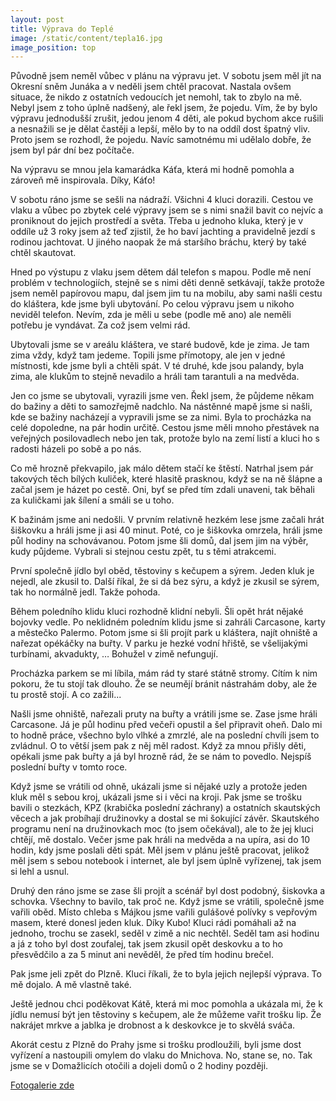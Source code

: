 ```yaml
---
layout: post
title: Výprava do Teplé
image: /static/content/tepla16.jpg
image_position: top
---
```


Původně jsem neměl vůbec v plánu na výpravu jet. V sobotu jsem měl jít na Okresní sněm Junáka a v neděli jsem chtěl pracovat. Nastala ovšem situace, že nikdo z ostatních vedoucích jet nemohl, tak to zbylo na mě. Nebyl jsem z toho úplně nadšený, ale řekl jsem, že pojedu. Vím, že by bylo výpravu jednodušší zrušit, jedou jenom 4 děti, ale pokud bychom akce rušili a nesnažili se je dělat častěji a lepší, mělo by to na oddíl dost špatný vliv. Proto jsem se rozhodl, že pojedu. Navíc samotnému mi udělalo dobře, že jsem byl pár dní bez počítače.

Na výpravu se mnou jela kamarádka Káťa, která mi hodně pomohla a zároveň mě inspirovala. Díky, Káťo!

V sobotu ráno jsme se sešli na nádraží. Všichni 4 kluci dorazili. Cestou ve vlaku a vůbec po zbytek celé výpravy jsem se s nimi snažil bavit co nejvíc a proniknout do jejich prostředí a světa. Třeba u jednoho kluka, který je v oddíle už 3 roky jsem až teď zjistil, že ho baví jachting a pravidelně jezdí s rodinou jachtovat. U jiného naopak že má staršího bráchu, který by také chtěl skautovat.

Hned po výstupu z vlaku jsem dětem dál telefon s mapou. Podle mě není problém v technologiích, stejně se s nimi děti denně setkávají, takže protože jsem neměl papírovou mapu, dal jsem jim tu na mobilu, aby sami našli cestu do kláštera, kde jsme byli ubytování. Po celou výpravu jsem u nikoho neviděl telefon. Nevím, zda je měli u sebe (podle mě ano) ale neměli potřebu je vyndávat. Za což jsem velmi rád.

Ubytovali jsme se v areálu kláštera, ve staré budově, kde je zima. Je tam zima vždy, když tam jedeme. Topili jsme přímotopy, ale jen v jedné místnosti, kde jsme byli a chtěli spát. V té druhé, kde jsou palandy, byla zima, ale klukům to stejně nevadilo a hráli tam tarantuli a na medvěda.

Jen co jsme se ubytovali, vyrazili jsme ven. Řekl jsem, že půjdeme někam do bažiny a děti to samozřejmě nadchlo. Na nástěnné mapě jsme si našli, kde se bažiny nacházejí a vypravili jsme se za nimi. Byla to procházka na celé dopoledne, na pár hodin určitě. Cestou jsme měli mnoho přestávek na veřejných posilovadlech nebo jen tak, protože bylo na zemí listí a kluci ho s radosti házeli po sobě a po nás.

Co mě hrozně překvapilo, jak málo dětem stačí ke štěstí. Natrhal jsem pár takových těch bílých kuliček, které hlasitě prasknou, když se na ně šlápne a začal jsem je házet po cestě. Oni, byť se před tím zdali unaveni, tak běhali za kuličkami jak šílení a smáli se u toho.

K bažinám jsme ani nedošli. V prvním relativně hezkém lese jsme začali hrát šiškovku a hráli jsme ji asi 40 minut. Poté, co je šiškovka omrzela, hráli jsme půl hodiny na schovávanou. Potom jsme šli domů, dal jsem jim na výběr, kudy půjdeme. Vybrali si stejnou cestu zpět, tu s těmi atrakcemi.

První společně jídlo byl oběd, těstoviny s kečupem a sýrem. Jeden kluk je nejedl, ale zkusil to. Další říkal, že si dá bez sýru, a když je zkusil se sýrem, tak ho normálně jedl. Takže pohoda.

Během poledního klidu kluci rozhodně klidní nebyli. Šli opět hrát nějaké bojovky vedle. Po neklidném poledním klidu jsme si zahráli Carcasone, karty a městečko Palermo. Potom jsme si šli projít park u kláštera, najít ohniště a nařezat opékáčky na buřty. V parku je hezké vodní hřiště, se všelijakými turbínami, akvadukty, … Bohužel v zimě nefungují.

Procházka parkem se mi líbila, mám rád ty staré státně stromy. Cítím k nim pokoru, že tu stojí tak dlouho. Že se neumějí bránit nástrahám doby, ale že tu prostě stojí. A co zažili...

Našli jsme ohniště, nařezali pruty na buřty a vrátili jsme se. Zase jsme hráli Carcasone. Já je půl hodinu před večeři opustil a šel připravit oheň. Dalo mi to hodně práce, všechno bylo vlhké a zmrzlé, ale na poslední chvíli jsem to zvládnul. O to větší jsem pak z něj měl radost. Když za mnou přišly děti, opékali jsme pak buřty a já byl hrozně rád, že se nám to povedlo. Nejspíš poslední buřty v tomto roce.

Když jsme se vrátili od ohně, ukázali jsme si nějaké uzly a protože jeden kluk měl s sebou kroj, ukázali jsme si i věci na kroji. Pak jsme se trošku bavili o stezkách, KPZ (krabička poslední záchrany) a ostatních skautských věcech a jak probíhají družinovky a dostal se mi šokující závěr. Skautského programu není na družinovkach moc (to jsem očekával), ale to že jej kluci chtějí, mě dostalo. Večer jsme pak hráli na medvěda a na upíra, asi do 10 hodin, kdy jsme poslali děti spát. Měl jsem v plánu ještě pracovat, jelikož měl jsem s sebou notebook i internet, ale byl jsem úplně vyřízenej, tak jsem si lehl a usnul.

Druhý den ráno jsme se zase šli projít a scénář byl dost podobný, šiskovka a schovka. Všechny to bavilo, tak proč ne. Když jsme se vrátili, společně jsme vařili oběd. Místo chleba s Májkou jsme vařili gulášové polívky s vepřovým masem, které donesl jeden kluk. Díky Kubo! Kluci rádi pomáhali až na jednoho, trochu se zasekl, seděl v zimě a nic nechtěl. Seděl tam asi hodinu a já z toho byl dost zoufalej, tak jsem zkusil opět deskovku a to ho přesvědčilo a za 5 minut ani nevěděl, že před tím hodinu brečel.

Pak jsme jeli zpět do Plzně. Kluci říkali, že to byla jejich nejlepší výprava. To mě dojalo. A mě vlastně také.

Ještě jednou chci poděkovat Kátě, která mi moc pomohla a ukázala mi, že k jídlu nemusí být jen těstoviny s kečupem, ale že můžeme vařit trošku lip. Že nakrájet mrkve a jablka je drobnost a k deskovkce je to skvělá sváča.

Akorát cestu z Plzně do Prahy jsme si trošku prodloužili, byli jsme dost vyřízení a nastoupili omylem do vlaku do Mnichova. No, stane se, no. Tak jsme se v Domažlicích otočili a dojeli domů o 2 hodiny později.

[Fotogalerie zde](https://www.flickr.com/photos/ondrejsika/albums/72157677246521895)

